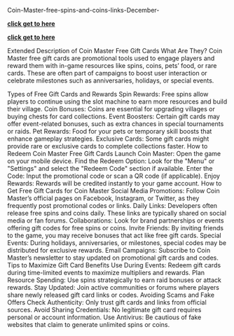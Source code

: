 Coin-Master-free-spins-and-coins-links-December-

**[click get to here](https://shorturl.at/ZMgfl)**


**[click get to here](https://shorturl.at/ZMgfl)**



Extended Description of Coin Master Free Gift Cards
What Are They?
Coin Master free gift cards are promotional tools used to engage players and reward them with in-game resources like spins, coins, pets’ food, or rare cards. These are often part of campaigns to boost user interaction or celebrate milestones such as anniversaries, holidays, or special events.

Types of Free Gift Cards and Rewards
Spin Rewards: Free spins allow players to continue using the slot machine to earn more resources and build their village.
Coin Bonuses: Coins are essential for upgrading villages or buying chests for card collections.
Event Boosters: Certain gift cards may offer event-related bonuses, such as extra chances in special tournaments or raids.
Pet Rewards: Food for your pets or temporary skill boosts that enhance gameplay strategies.
Exclusive Cards: Some gift cards might provide rare or exclusive cards to complete collections faster.
How to Redeem Coin Master Free Gift Cards
Launch Coin Master: Open the game on your mobile device.
Find the Redeem Option: Look for the "Menu" or "Settings" and select the "Redeem Code" section if available.
Enter the Code: Input the promotional code or scan a QR code (if applicable).
Enjoy Rewards: Rewards will be credited instantly to your game account.
How to Get Free Gift Cards for Coin Master
Social Media Promotions: Follow Coin Master’s official pages on Facebook, Instagram, or Twitter, as they frequently post promotional codes or links.
Daily Links: Developers often release free spins and coins daily. These links are typically shared on social media or fan forums.
Collaborations: Look for brand partnerships or events offering gift codes for free spins or coins.
Invite Friends: By inviting friends to the game, you may receive bonuses that act like free gift cards.
Special Events: During holidays, anniversaries, or milestones, special codes may be distributed for exclusive rewards.
Email Campaigns: Subscribe to Coin Master’s newsletter to stay updated on promotional gift cards and codes.
Tips to Maximize Gift Card Benefits
Use During Events: Redeem gift cards during time-limited events to maximize multipliers and rewards.
Plan Resource Spending: Use spins strategically to earn raid bonuses or attack rewards.
Stay Updated: Join active communities or forums where players share newly released gift card links or codes.
Avoiding Scams and Fake Offers
Check Authenticity: Only trust gift cards and links from official sources.
Avoid Sharing Credentials: No legitimate gift card requires personal or account information.
Use Antivirus: Be cautious of fake websites that claim to generate unlimited spins or coins.
